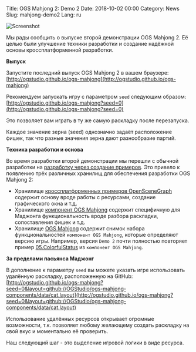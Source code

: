 Title: OGS Mahjong 2: Demo 2
Date: 2018-10-02 00:00
Category: News
Slug: mahjong-demo2
Lang: ru

![Screenshot][screenshot]

Мы рады сообщить о выпуске второй демонстрации OGS Mahjong 2. Её целью были
улучшение техники разработки и создание надёжной основы кроссплатформенной
разработки.

**Выпуск**

Запустите последний выпуск OGS Mahjong 2 в вашем браузере:
[http://ogstudio.github.io/ogs-mahjong](http://ogstudio.github.io/ogs-mahjong)

Рекомендуем запускать игру с параметром `seed` следующим образом:
[http://ogstudio.github.io/ogs-mahjong?seed=0](http://ogstudio.github.io/ogs-mahjong?seed=0)

Это позволяет вам играть в ту же самую раскладку после перезапуска.

Каждое значение зерна (seed) однозначно задаёт расположение фишек, так что
разные значения зерна дают разнообразие партий.

**Техника разработки и основа**

Во время разработки второй демонстрации мы перешли с обычной разработки на
[разработку через создание примеров][article-2018-june]. Это привело к
появлению трёх различных хранилищ для обеспечения разработки OGS Mahjong 2:

* Хранилище [кроссплатформенных примеров OpenSceneGraph][osgcpe] содержит основу вроде работы с ресурсами, создание графического окна и т.д.
* Хранилище [компонент OGS Mahjong][omc] содержит специфичную для Маджонга функциональность вроде разбора раскладки, сопоставления фишек и т.д.
* Хранилище [OGS Mahjong][ogs-mahjong] содержит снимок набора функциональностей `компонент OGS Mahjong`, которые определяют версию игры. Например, версия `Demo 2` почти полностью повторяет пример [05.ColorfulStatus][omc-05] из `компонент OGS Mahjong`.

**За пределами пасьянса Маджонг**

В дополнение к параметру `seed` вы можете указать игре использовать удалённую
раскладку, расположенную на GitHub:
[http://ogstudio.github.io/ogs-mahjong?seed=0&layout=github://OGStudio/ogs-mahjong-components/data/cat.layout](http://ogstudio.github.io/ogs-mahjong?seed=0&layout=github://OGStudio/ogs-mahjong-components/data/cat.layout)

Использование удалённых ресурсов открывает огромные возможности, т.к. позволяет
любому желающему создать раскладку на свой вкус и моментально её проверить.

Наш следующий шаг - это выделение игровой логики в виде ресурса.


[screenshot]: {attach}/images/2018-10-02-mahjong-demo2.png

[article-2018-june]: {filename}/articles/2018-06-27-example-driven-development.md
[osgcpe]: https://github.com/OGStudio/openscenegraph-cross-platform-examples
[omc]: https://github.com/OGStudio/ogs-mahjong-components
[ogs-mahjong]: https://bitbucket.org/ogstudio-games/ogs-mahjong
[omc-05]: https://github.com/OGStudio/ogs-mahjong-components/tree/master/05.ColorfulStatus
